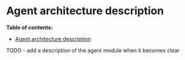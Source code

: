 # Agent architecture description

**Table of contents:**

- [Agent architecture description](#agent-architecture-description)

TODO - add a description of the agent module when it becomes clear
